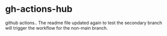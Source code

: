 # gh-actions-hub
github actions.. The readme file updated again to test the secondary branch will trigger the workflow for the non-main branch.
